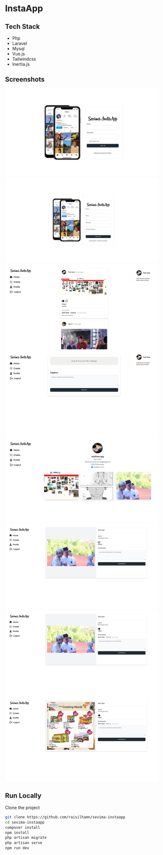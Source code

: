 # InstaApp

## Tech Stack

-   Php
-   Laravel
-   Mysql
-   Vue.js
-   Tailwindcss
-   Inertia.js

## Screenshots

![App Screenshot](./readme_images/1.png)
![App Screenshot](./readme_images/2.png)
![App Screenshot](./readme_images/3.png)
![App Screenshot](./readme_images/4.png)
![App Screenshot](./readme_images/5.png)
![App Screenshot](./readme_images/6.png)
![App Screenshot](./readme_images/7.png)
![App Screenshot](./readme_images/8.png)

## Run Locally

Clone the project

```bash
git clone https://github.com/raisilhamn/sevima-instaapp
cd sevima-instaapp
composer install
npm install
php artisan migrate
php artisan serve
npm run dev
```

